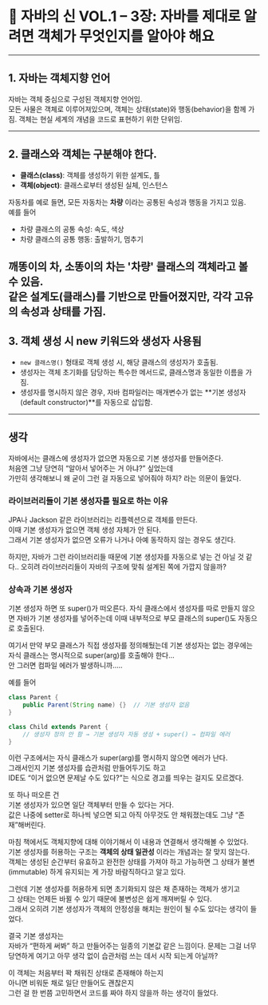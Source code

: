 # 📘 자바의 신 VOL.1 – 3장: 자바를 제대로 알려면 객체가 무엇인지를 알아야 해요


---

## 1. 자바는 객체지향 언어

자바는 객체 중심으로 구성된 객체지향 언어임.  
모든 사물은 객체로 이루어져있으며,  객체는 상태(state)와 행동(behavior)을 함께 가짐.
객체는 현실 세계의 개념을 코드로 표현하기 위한 단위임.

---

## 2. 클래스와 객체는 구분해야 한다.


- **클래스(class)**: 객체를 생성하기 위한 설계도, 틀
- **객체(object)**: 클래스로부터 생성된 실체, 인스턴스

자동차를 예로 들면, 모든 자동차는 **차량** 이라는 공통된 속성과 행동을 가지고 있음.  
예를 들어

- 차량 클래스의 공통 속성: 속도, 색상
- 차량 클래스의 공통 행동: 출발하기, 멈추기

깨똥이의 차, 소똥이의 차는 '차량' 클래스의 객체라고 볼 수 있음.  
같은 설계도(클래스)를 기반으로 만들어졌지만, 각각 고유의 속성과 상태를 가짐.
---

## 3. 객체 생성 시 new 키워드와 생성자 사용됨

- `new 클래스명()` 형태로 객체 생성 시, 해당 클래스의 생성자가 호출됨.
- 생성자는 객체 초기화를 담당하는 특수한 메서드로, 클래스명과 동일한 이름을 가짐.
- 생성자를 명시하지 않은 경우, 자바 컴파일러는 매개변수가 없는 **기본 생성자(default constructor)**를 자동으로 삽입함.



---

## 생각

자바에서는 클래스에 생성자가 없으면 자동으로 기본 생성자를 만들어준다.  
처음엔 그냥 당연히 “알아서 넣어주는 거 아냐?” 싶었는데  
가만히 생각해보니 왜 굳이 그런 걸 자동으로 넣어줘야 하지? 라는 의문이 들었다.

### 라이브러리들이 기본 생성자를 필요로 하는 이유
JPA나 Jackson 같은 라이브러리는 리플렉션으로 객체를 만든다.  
이때 기본 생성자가 없으면 객체 생성 자체가 안 된다.  
그래서 기본 생성자가 없으면 오류가 나거나 아예 동작하지 않는 경우도 생긴다.

하지만, 자바가 그런 라이브러리들 때문에 기본 생성자를 자동으로 넣는 건 아닐 것 같다..
오히려 라이브러리들이 자바의 구조에 맞춰 설계된 쪽에 가깝지 않을까?

### 상속과 기본 생성자
기본 생성자 하면 또 super()가 떠오른다.
자식 클래스에서 생성자를 따로 만들지 않으면 자바가 기본 생성자를 넣어주는데 이때 내부적으로 부모 클래스의 super()도 자동으로 호출된다.

여기서 만약 부모 클래스가 직접 생성자를 정의해뒀는데 기본 생성자는 없는 경우에는
자식 클래스는 명시적으로 super(arg)를 호출해야 한다...  
안 그러면 컴파일 에러가 발생하니까.....

예를 들어
```java
class Parent {
    public Parent(String name) {}  // 기본 생성자 없음
}

class Child extends Parent {
    // 생성자 정의 안 함 → 기본 생성자 자동 생성 + super() → 컴파일 에러
}
```
이런 구조에서는 자식 클래스가 super(arg)를 명시하지 않으면 에러가 난다.  
그래서인지 기본 생성자를 습관처럼 만들어두기도 하고  
IDE도 “이거 없으면 문제날 수도 있다?”는 식으로 경고를 띄우는 걸지도 모르겠다.


또 하나 떠오른 건  
기본 생성자가 있으면 일단 객체부터 만들 수 있다는 거다.  
값은 나중에 setter로 하나씩 넣으면 되고 아직 아무것도 안 채워졌는데도 그냥 “존재”해버린다.

마침 책에서도 객체지향에 대해 이야기해서 이 내용과 연결해서 생각해볼 수 있었다.  
기본 생성자를 허용하는 구조는 **객체의 상태 일관성** 이라는 개념과는 잘 맞지 않는다.  
객체는 생성된 순간부터 유효하고 완전한 상태를 가져야 하고 가능하면 그 상태가 불변(immutable) 하게 유지되는 게 가장 바람직하다고 알고 있다.

그런데 기본 생성자를 허용하게 되면 초기화되지 않은 채 존재하는 객체가 생기고  
그 상태는 언제든 바뀔 수 있기 때문에 불변성은 쉽게 깨져버릴 수 있다.  
그래서 오히려 기본 생성자가 객체의 안정성을 해치는 원인이 될 수도 있다는 생각이 들었다.

결국 기본 생성자는  
자바가 “편하게 써봐” 하고 만들어주는 일종의 기본값 같은 느낌이다.
문제는 그걸 너무 당연하게 여기고 아무 생각 없이 습관처럼 쓰는 데서 시작 되는게 아닐까?

이 객체는 처음부터 꽉 채워진 상태로 존재해야 하는지  
아니면 비워둔 채로 일단 만들어도 괜찮은지  
그런 걸 한 번쯤 고민하면서 코드를 짜야 하지 않을까 하는 생각이 들었다.